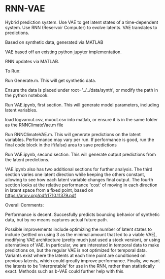# RNN-VAE
Hybrid prediction system. Use VAE to get latent states of a time-dependent system. Use RNN (Reservoir Computer) to evolve latents. 
VAE translates to predictions.

Based on synthetic data, generated via MATLAB

VAE based off an existing python jupyter implementation.

RNN updates via MATLAB. 



To Run:

Run Generate.m. This will get synthetic data. 

Ensure the data is placed under root='../../data/synth', or modify the path in the python notebook.

Run VAE.ipynb, first section. This will generate model parameters, including latent variables.

load logvarout.csv, muout.csv into matlab, or ensure it is in the same folder as the RNNClimateVae.m file

Run RNNClimateVAE.m. This will generate predictions on the latent variables. Performance may vary per run.
If performance is good, run the final code block in the if(false) area to save predictions

Run VAE.ipynb, second section. This will generate output predictions from the latent predictions.

VAE.ipynb also has two additional sections for further analysis.
The third section varies one latent direction while keeping the others constant, allowing to see how each latent variable changes final output.
The fourth section looks at the relative performance 'cost' of moving in each direction in latent space from a fixed point, based on https://arxiv.org/pdf/1710.11379.pdf


Overall Comments:

Performance is decent. Succesfully predicts bouncing behavior of synthetic data, but by no means captures actual future path.

Possible improvements include optimizing the number of latent states to include (settled on using 3 as the minimal amount that led to a viable VAE), modifying VAE architecture (pretty much just used a stock version), or using alternatives of VAE. In particular, we are interested in temporal data to make predictions on, but the regular VAE is not optimized for temporal data. Variants exist where the latents at each time point are conditioned on previous latents, which could greatly improve performance. Finally, we want the latents to be 'interpretable' for use in the RNN, rather than statistically exact. Methods such as b-VAE could further help with this.

